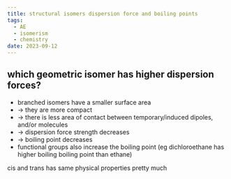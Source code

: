 ```yaml
---
title: structural isomers dispersion force and boiling points
tags:
  - AE
  - isomerism
  - chemistry
date: 2023-09-12
---
```

## which geometric isomer has higher dispersion forces?
- branched isomers have a smaller surface area
- -> they are more compact
- -> there is less area of contact between temporary/induced dipoles, and/or molecules
- -> dispersion force strength decreases
- -> boiling point decreases
- functional groups also increase the boiling point (eg dichloroethane has higher boiling boiling point than ethane)

cis and trans has same physical properties pretty much